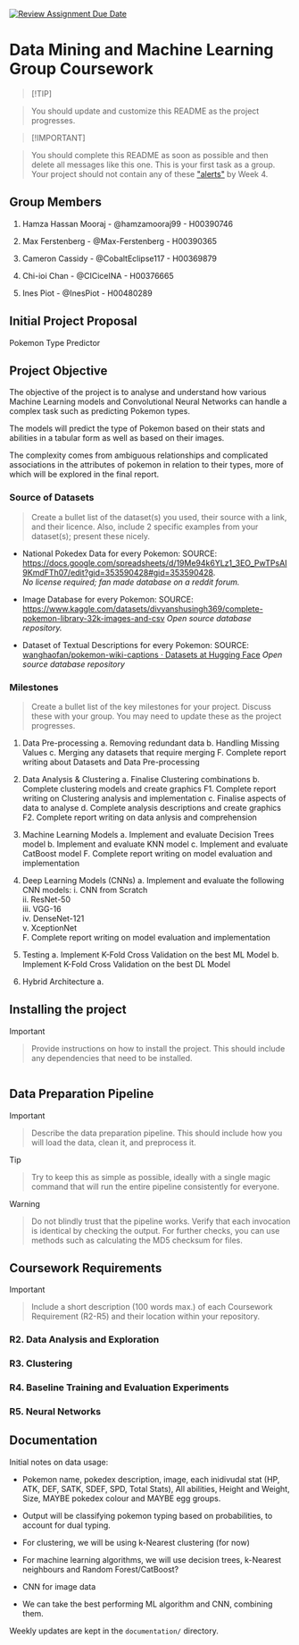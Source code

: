 ﻿[![Review Assignment Due Date](https://classroom.github.com/assets/deadline-readme-button-22041afd0340ce965d47ae6ef1cefeee28c7c493a6346c4f15d667ab976d596c.svg)](https://classroom.github.com/a/TnJIQ-Y6)

# Data Mining and Machine Learning Group Coursework

  

>  [!TIP]

> You should update and customize this README as the project progresses.

  

>  [!IMPORTANT]

> You should complete this README as soon as possible and then delete all messages like this one. This is your first task as a group. Your project should not contain any of these ["alerts"](https://docs.github.com/en/get-started/writing-on-github/getting-started-with-writing-and-formatting-on-github/basic-writing-and-formatting-syntax#alerts) by Week 4.

  
  

## Group Members

1. Hamza Hassan Mooraj - @hamzamooraj99 - H00390746

2. Max Ferstenberg - @Max-Ferstenberg - H00390365

3. Cameron Cassidy - @CobaltEclipse117 - H00369879

4. Chi-ioi Chan - @CICiceINA - H00376665

5. Ines Piot - @InesPiot - H00480289

  

## Initial Project Proposal

Pokemon Type Predictor

  

## Project Objective

The objective of the project is to analyse and understand how various Machine Learning models and Convolutional Neural Networks can handle a complex task such as predicting Pokemon types.

The models will predict the type of Pokemon based on their stats and abilities in a tabular form as well as based on their images. 

The complexity comes from ambiguous relationships and complicated associations in the attributes of pokemon in relation to their types, more of which will be explored in the final report.

  

### Source of Datasets

> Create a bullet list of the dataset(s) you used, their source with a link, and their licence. Also, include 2 specific examples from your dataset(s); present these nicely.

- National Pokedex Data for every Pokemon:
SOURCE: https://docs.google.com/spreadsheets/d/19Me94k6YLz1_3EO_PwTPsAI9KmdFTh07/edit?gid=353590428#gid=353590428.  
*No license required; fan made database on a reddit forum.*

- Image Database for every Pokemon: 
SOURCE: https://www.kaggle.com/datasets/divyanshusingh369/complete-pokemon-library-32k-images-and-csv
*Open source database repository.*

- Dataset of Textual Descriptions for every Pokemon:
SOURCE:
[wanghaofan/pokemon-wiki-captions · Datasets at Hugging Face](https://huggingface.co/datasets/wanghaofan/pokemon-wiki-captions?row=1)
*Open source database repository*

  

### Milestones

> Create a bullet list of the key milestones for your project. Discuss these with your group. You may need to update these as the project progresses.

1. Data Pre-processing
	a. Removing redundant data
	b. Handling Missing Values
	c. Merging any datasets that require merging
	F. Complete report writing about Datasets and Data Pre-processing
	

2. Data Analysis & Clustering
	a. Finalise Clustering combinations
	b. Complete clustering models and create graphics 
	F1. Complete report writing on Clustering analysis and implementation
	c. Finalise aspects of data to analyse
	d. Complete analysis descriptions and create graphics
	F2. Complete report writing on data anlysis and comprehension


3. Machine Learning Models
	a. Implement and evaluate Decision Trees model
	b. Implement and evaluate KNN model
	c. Implement and evaluate CatBoost model
	F. Complete report writing on model evaluation and implementation


4. Deep Learning Models (CNNs)
	a. Implement and evaluate the following CNN models:
		i. CNN from Scratch  
		ii. ResNet-50  
		iii. VGG-16  
		iv. DenseNet-121  
		v. XceptionNet  
	F. Complete report writing on model evaluation and implementation


5. Testing
	a. Implement K-Fold Cross Validation on the best ML Model
	b. Implement K-Fold Cross Validation on the best DL Model


6. Hybrid Architecture
	a. 

  
  

## Installing the project

  

> [!IMPORTANT]

> Provide instructions on how to install the project. This should include any dependencies that need to be installed.

  

```bash

```

  

## Data Preparation Pipeline

  

> [!IMPORTANT]

> Describe the data preparation pipeline. This should include how you will load the data, clean it, and preprocess it.

  

> [!TIP]

> Try to keep this as simple as possible, ideally with a single magic command that will run the entire pipeline consistently for everyone.

  
  

> [!WARNING]

> Do not blindly trust that the pipeline works. Verify that each invocation is identical by checking the output. For further checks, you can use methods such as calculating the MD5 checksum for files.

  
  

## Coursework Requirements

  

> [!IMPORTANT]

> Include a short description (100 words max.) of each Coursework Requirement (R2-R5) and their location within your repository.

  

### R2. Data Analysis and Exploration

  

### R3. Clustering

  

### R4. Baseline Training and Evaluation Experiments

  

### R5. Neural Networks

  
  

## Documentation

  

Initial notes on data usage:

- Pokemon name, pokedex description, image, each inidivudal stat (HP, ATK, DEF, SATK, SDEF, SPD, Total Stats), All abilities, Height and Weight, Size, MAYBE pokedex colour and MAYBE egg groups.

- Output will be classifying pokemon typing based on probabilities, to account for dual typing.

- For clustering, we will be using k-Nearest clustering (for now)

- For machine learning algorithms, we will use decision trees, k-Nearest neighbours and Random Forest/CatBoost?

- CNN for image data

  

- We can take the best performing ML algorithm and CNN, combining them.

  

Weekly updates are kept in the `documentation/` directory.
